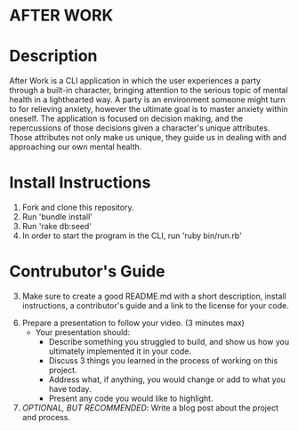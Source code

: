 # AFTER WORK #


# Description 
  
  After Work is a CLI application in which the user experiences a party through a built-in character, bringing attention to the serious topic of mental health in a lighthearted way. A party is an environment someone might turn to for relieving anxiety, however the ultimate goal is to master anxiety within oneself. The application is focused on decision making, and the repercussions of those decisions given a character's unique attributes. Those attributes not only make us unique, they guide us in dealing with and approaching our own mental health. 


# Install Instructions

1. Fork and clone this repository.
2. Run 'bundle install'
3. Run 'rake db:seed'
4. In order to start the program in the CLI, run 'ruby bin/run.rb'


# Contrubutor's Guide




<!-- 2. Build your application. Make sure to commit early and commit often. Commit messages should be meaningful (clearly describe what you're doing in the commit) and accurate (there should be nothing in the commit that doesn't match the description in the commit message). Good rule of thumb is to commit every 3-7 mins of actual coding time. Most of your commits should have under 15 lines of code and a 2 line commit is perfectly acceptable. -->
3. Make sure to create a good README.md with a short description, install instructions, a contributor's guide and a link to the license for your code.
<!-- 4. Make sure your project checks off each of the above requirements. -->
<!-- 5. Prepare a video demo (narration helps!) describing how a user would interact with your working project.
    * The video should:
      - Have an overview of your project. (2 minutes max) -->
6. Prepare a presentation to follow your video. (3 minutes max)
    * Your presentation should:
      - Describe something you struggled to build, and show us how you ultimately implemented it in your code.
      - Discuss 3 things you learned in the process of working on this project.
      - Address what, if anything, you would change or add to what you have today.
      - Present any code you would like to highlight.   
7. *OPTIONAL, BUT RECOMMENDED*: Write a blog post about the project and process.


